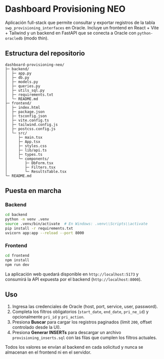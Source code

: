 # Dashboard Provisioning NEO

Aplicación full-stack que permite consultar y exportar registros de la tabla `swp_provisioning_interfaces` en Oracle. Incluye un frontend en React + Vite + Tailwind y un backend en FastAPI que se conecta a Oracle con `python-oracledb` (modo thin).

## Estructura del repositorio

```
dashboard-provisioning-neo/
├─ backend/
│  ├─ app.py
│  ├─ db.py
│  ├─ models.py
│  ├─ queries.py
│  ├─ utils_sql.py
│  ├─ requirements.txt
│  └─ README.md
├─ frontend/
│  ├─ index.html
│  ├─ package.json
│  ├─ tsconfig.json
│  ├─ vite.config.ts
│  ├─ tailwind.config.js
│  ├─ postcss.config.js
│  └─ src/
│     ├─ main.tsx
│     ├─ App.tsx
│     ├─ styles.css
│     ├─ lib/api.ts
│     ├─ types.ts
│     └─ components/
│        ├─ DbForm.tsx
│        ├─ Filters.tsx
│        └─ ResultsTable.tsx
└─ README.md
```

## Puesta en marcha

### Backend

```bash
cd backend
python -m venv .venv
source .venv/bin/activate  # En Windows: .venv\\Scripts\\activate
pip install -r requirements.txt
uvicorn app:app --reload --port 8000
```

### Frontend

```bash
cd frontend
npm install
npm run dev
```

La aplicación web quedará disponible en `http://localhost:5173` y consumirá la API expuesta por el backend (`http://localhost:8000`).

## Uso

1. Ingresa las credenciales de Oracle (host, port, service, user, password).
2. Completa los filtros obligatorios (`start_date`, `end_date`, `pri_ne_id`) y opcionalmente `pri_id` y `pri_action`.
3. Presiona **Buscar** para cargar los registros paginados (limit `200`, offset controlado desde la UI).
4. Presiona **Generar INSERTs** para descargar un archivo `provisioning_inserts.sql` con las filas que cumplen los filtros actuales.

Todos los valores se envían al backend en cada solicitud y nunca se almacenan en el frontend ni en el servidor.
